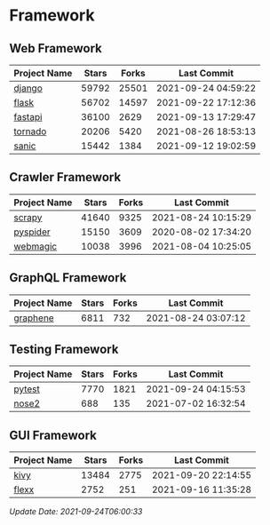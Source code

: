 # Framework

## Web Framework
| Project Name | Stars | Forks | Last Commit |
| ------------ | ----- | ----- | ----------- |
| [django](https://github.com/django/django) | 59792 | 25501 | 2021-09-24 04:59:22 |
| [flask](https://github.com/pallets/flask) | 56702 | 14597 | 2021-09-22 17:12:36 |
| [fastapi](https://github.com/tiangolo/fastapi) | 36100 | 2629 | 2021-09-13 17:29:47 |
| [tornado](https://github.com/tornadoweb/tornado) | 20206 | 5420 | 2021-08-26 18:53:13 |
| [sanic](https://github.com/sanic-org/sanic) | 15442 | 1384 | 2021-09-12 19:02:59 |

## Crawler Framework
| Project Name | Stars | Forks | Last Commit |
| ------------ | ----- | ----- | ----------- |
| [scrapy](https://github.com/scrapy/scrapy) | 41640 | 9325 | 2021-08-24 10:15:29 |
| [pyspider](https://github.com/binux/pyspider) | 15150 | 3609 | 2020-08-02 17:34:20 |
| [webmagic](https://github.com/code4craft/webmagic) | 10038 | 3996 | 2021-08-04 10:25:05 |

## GraphQL Framework
| Project Name | Stars | Forks | Last Commit |
| ------------ | ----- | ----- | ----------- |
| [graphene](https://github.com/graphql-python/graphene) | 6811 | 732 | 2021-08-24 03:07:12 |

## Testing Framework
| Project Name | Stars | Forks | Last Commit |
| ------------ | ----- | ----- | ----------- |
| [pytest](https://github.com/pytest-dev/pytest) | 7770 | 1821 | 2021-09-24 04:15:53 |
| [nose2](https://github.com/nose-devs/nose2) | 688 | 135 | 2021-07-02 16:32:54 |

## GUI Framework
| Project Name | Stars | Forks | Last Commit |
| ------------ | ----- | ----- | ----------- |
| [kivy](https://github.com/kivy/kivy) | 13484 | 2775 | 2021-09-20 22:14:55 |
| [flexx](https://github.com/flexxui/flexx) | 2752 | 251 | 2021-09-16 11:35:28 |

*Update Date: 2021-09-24T06:00:33*